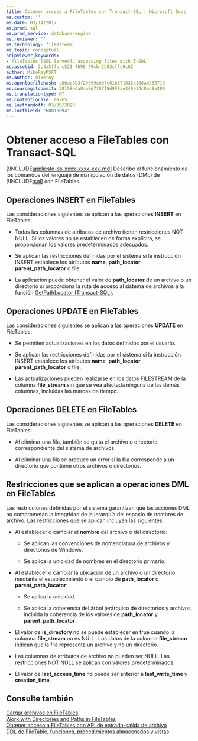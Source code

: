 ```yaml
---
title: Obtener acceso a FileTables con Transact-SQL | Microsoft Docs
ms.custom: ''
ms.date: 03/14/2017
ms.prod: sql
ms.prod_service: database-engine
ms.reviewer: ''
ms.technology: filestream
ms.topic: conceptual
helpviewer_keywords:
- FileTables [SQL Server], accessing files with T-SQL
ms.assetid: 3c4a5ffb-c521-4696-99cb-2b03cffc9c02
author: MikeRayMSFT
ms.author: mikeray
ms.openlocfilehash: c86ab8b3f29699e807c61b571832c106ab235710
ms.sourcegitcommit: 58158eda0aa0d7f87f9d958ae349a14c0ba8a209
ms.translationtype: HT
ms.contentlocale: es-ES
ms.lasthandoff: 03/30/2020
ms.locfileid: "68018894"
---
```

# <a name="access-filetables-with-transact-sql"></a>Obtener acceso a FileTables con Transact-SQL
[!INCLUDE[appliesto-ss-xxxx-xxxx-xxx-md](../../includes/appliesto-ss-xxxx-xxxx-xxx-md.md)]
  Describe el funcionamiento de los comandos del lenguaje de manipulación de datos (DML) de [!INCLUDE[tsql](../../includes/tsql-md.md)] con FileTables.  
  
##  <a name="insert-operations-on-filetables"></a><a name="BasicsInsert"></a> Operaciones INSERT en FileTables  
 Las consideraciones siguientes se aplican a las operaciones **INSERT** en FileTables:  
  
-   Todas las columnas de atributos de archivo tienen restricciones NOT NULL. Si los valores no se establecen de forma explícita, se proporcionan los valores predeterminados adecuados.  
  
-   Se aplican las restricciones definidas por el sistema si la instrucción INSERT establece los atributos **name**, **path_locator**, **parent_path_locator** o file.  
  
-   La aplicación puede obtener el valor de **path_locator** de un archivo o un directorio si proporciona la ruta de acceso al sistema de archivos a la función [GetPathLocator &#40;Transact-SQL&#41;](../../relational-databases/system-functions/getpathlocator-transact-sql.md).  
  
##  <a name="update-operations-on-filetables"></a><a name="BasicsUpdate"></a> Operaciones UPDATE en FileTables  
 Las consideraciones siguientes se aplican a las operaciones **UPDATE** en FileTables:  
  
-   Se permiten actualizaciones en los datos definidos por el usuario.  
  
-   Se aplican las restricciones definidas por el sistema si la instrucción INSERT establece los atributos **name**, **path_locator**, **parent_path_locator** o file.  
  
-   Las actualizaciones pueden realizarse en los datos FILESTREAM de la columna **file_stream** sin que se vea afectada ninguna de las demás columnas, incluidas las marcas de tiempo.  
  
##  <a name="delete-operations-on-filetables"></a><a name="BasicsDelete"></a> Operaciones DELETE en FileTables  
 Las consideraciones siguientes se aplican a las operaciones **DELETE** en FileTables:  
  
-   Al eliminar una fila, también se quita el archivo o directorio correspondiente del sistema de archivos.  
  
-   Al eliminar una fila se produce un error si la fila corresponde a un directorio que contiene otros archivos o directorios.  
  
##  <a name="constraints-that-are-enforced-for-dml-operations-on-filetables"></a><a name="BasicsConstraints"></a> Restricciones que se aplican a operaciones DML en FileTables  
 Las restricciones definidas por el sistema garantizan que las acciones DML no comprometan la integridad de la jerarquía del espacio de nombres de archivo. Las restricciones que se aplican incluyen las siguientes:  
  
-   Al establecer o cambiar el **nombre** del archivo o del directorio:  
  
    -   Se aplican las convenciones de nomenclatura de archivos y directorios de Windows.  
  
    -   Se aplica la unicidad de nombres en el directorio primario.  
  
-   Al establecer o cambiar la ubicación de un archivo o un directorio mediante el establecimiento o el cambio de **path_locator** o **parent_path_locator**:  
  
    -   Se aplica la unicidad.  
  
    -   Se aplica la coherencia del árbol jerárquico de directorios y archivos, incluida la coherencia de los valores de **path_locator** y **parent_path_locator** .  
  
-   El valor de **is_directory** no se puede establecer en true cuando la columna **file_stream** no es NULL. Los datos de la columna **file_stream** indican que la fila representa un archivo y no un directorio.  
  
-   Las columnas de atributos de archivo no pueden ser NULL. Las restricciones NOT NULL se aplican con valores predeterminados.  
  
-   El valor de **last_access_time** no puede ser anterior a **last_write_time** y **creation_time**.  
  
## <a name="see-also"></a>Consulte también  
 [Cargar archivos en FileTables](../../relational-databases/blob/load-files-into-filetables.md)   
 [Work with Directories and Paths in FileTables](../../relational-databases/blob/work-with-directories-and-paths-in-filetables.md)   
 [Obtener acceso a FileTables con API de entrada-salida de archivo](../../relational-databases/blob/access-filetables-with-file-input-output-apis.md)   
 [DDL de FileTable, funciones, procedimientos almacenados y vistas](../../relational-databases/blob/filetable-ddl-functions-stored-procedures-and-views.md)  
  
  
